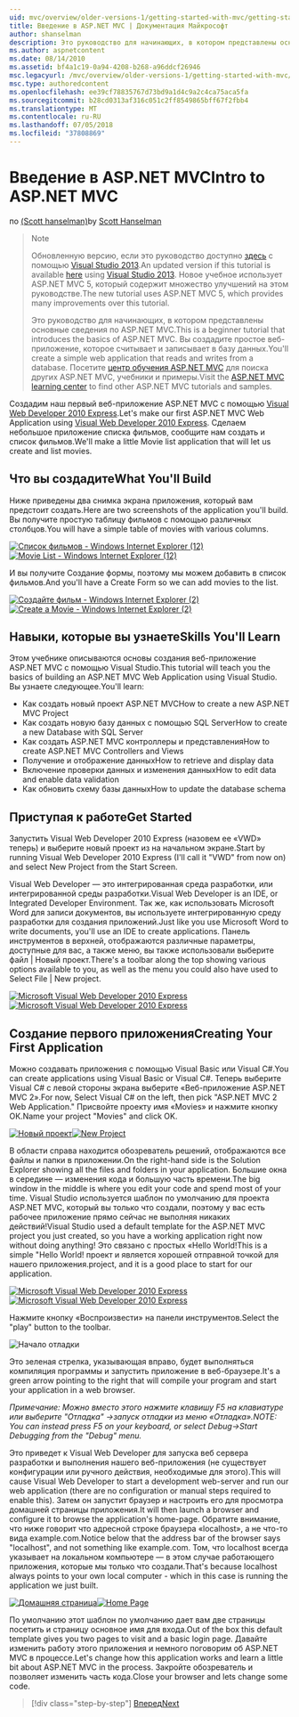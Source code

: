 ```yaml
---
uid: mvc/overview/older-versions-1/getting-started-with-mvc/getting-started-with-mvc-part1
title: Введение в ASP.NET MVC | Документация Майкрософт
author: shanselman
description: Это руководство для начинающих, в котором представлены основные сведения по ASP.NET MVC. Создание простого веб-приложения, которое считывает и записывает в базу данных.
ms.author: aspnetcontent
ms.date: 08/14/2010
ms.assetid: bf4a1c19-0a94-4208-b268-a96ddcf26946
msc.legacyurl: /mvc/overview/older-versions-1/getting-started-with-mvc/getting-started-with-mvc-part1
msc.type: authoredcontent
ms.openlocfilehash: ee39cf78835767d73bd9a1d4c9a2c4ca75aca5fa
ms.sourcegitcommit: b28cd0313af316c051c2ff8549865bff67f2fbb4
ms.translationtype: MT
ms.contentlocale: ru-RU
ms.lasthandoff: 07/05/2018
ms.locfileid: "37808869"
---
```

<a name="intro-to-aspnet-mvc"></a><span data-ttu-id="21e03-104">Введение в ASP.NET MVC</span><span class="sxs-lookup"><span data-stu-id="21e03-104">Intro to ASP.NET MVC</span></span>
====================
<span data-ttu-id="21e03-105">по [(Scott hanselman)](https://github.com/shanselman)</span><span class="sxs-lookup"><span data-stu-id="21e03-105">by [Scott Hanselman](https://github.com/shanselman)</span></span>

> > [!NOTE]
> > <span data-ttu-id="21e03-106">Обновленную версию, если это руководство доступно [здесь](../../getting-started/introduction/getting-started.md) с помощью [Visual Studio 2013](https://www.microsoft.com/visualstudio/eng/2013-downloads).</span><span class="sxs-lookup"><span data-stu-id="21e03-106">An updated version if this tutorial is available [here](../../getting-started/introduction/getting-started.md) using [Visual Studio 2013](https://www.microsoft.com/visualstudio/eng/2013-downloads).</span></span> <span data-ttu-id="21e03-107">Новое учебное использует ASP.NET MVC 5, который содержит множество улучшений на этом руководстве.</span><span class="sxs-lookup"><span data-stu-id="21e03-107">The new tutorial uses ASP.NET MVC 5, which provides many improvements over this tutorial.</span></span>
> 
> 
> <span data-ttu-id="21e03-108">Это руководство для начинающих, в котором представлены основные сведения по ASP.NET MVC.</span><span class="sxs-lookup"><span data-stu-id="21e03-108">This is a beginner tutorial that introduces the basics of ASP.NET MVC.</span></span> <span data-ttu-id="21e03-109">Вы создадите простое веб-приложение, которое считывает и записывает в базу данных.</span><span class="sxs-lookup"><span data-stu-id="21e03-109">You'll create a simple web application that reads and writes from a database.</span></span> <span data-ttu-id="21e03-110">Посетите [центр обучения ASP.NET MVC](../../../index.md) для поиска других ASP.NET MVC, учебники и примеры.</span><span class="sxs-lookup"><span data-stu-id="21e03-110">Visit the [ASP.NET MVC learning center](../../../index.md) to find other ASP.NET MVC tutorials and samples.</span></span>


<span data-ttu-id="21e03-111">Создадим наш первый веб-приложение ASP.NET MVC с помощью [Visual Web Developer 2010 Express](https://www.microsoft.com/express/Web/).</span><span class="sxs-lookup"><span data-stu-id="21e03-111">Let's make our first ASP.NET MVC Web Application using [Visual Web Developer 2010 Express](https://www.microsoft.com/express/Web/).</span></span> <span data-ttu-id="21e03-112">Сделаем небольшое приложение списка фильмов, сообщите нам создать и список фильмов.</span><span class="sxs-lookup"><span data-stu-id="21e03-112">We'll make a little Movie list application that will let us create and list movies.</span></span>

## <a name="what-youll-build"></a><span data-ttu-id="21e03-113">Что вы создадите</span><span class="sxs-lookup"><span data-stu-id="21e03-113">What You'll Build</span></span>

<span data-ttu-id="21e03-114">Ниже приведены два снимка экрана приложения, который вам предстоит создать.</span><span class="sxs-lookup"><span data-stu-id="21e03-114">Here are two screenshots of the application you'll build.</span></span> <span data-ttu-id="21e03-115">Вы получите простую таблицу фильмов с помощью различных столбцов.</span><span class="sxs-lookup"><span data-stu-id="21e03-115">You will have a simple table of movies with various columns.</span></span>

<span data-ttu-id="21e03-116">[![Список фильмов - Windows Internet Explorer (12)](getting-started-with-mvc-part1/_static/image2.png)](getting-started-with-mvc-part1/_static/image1.png)</span><span class="sxs-lookup"><span data-stu-id="21e03-116">[![Movie List - Windows Internet Explorer (12)](getting-started-with-mvc-part1/_static/image2.png)](getting-started-with-mvc-part1/_static/image1.png)</span></span>

<span data-ttu-id="21e03-117">И вы получите Создание формы, поэтому мы можем добавить в список фильмов.</span><span class="sxs-lookup"><span data-stu-id="21e03-117">And you'll have a Create Form so we can add movies to the list.</span></span>

<span data-ttu-id="21e03-118">[![Создайте фильм - Windows Internet Explorer (2)](getting-started-with-mvc-part1/_static/image4.png)](getting-started-with-mvc-part1/_static/image3.png)</span><span class="sxs-lookup"><span data-stu-id="21e03-118">[![Create a Movie - Windows Internet Explorer (2)](getting-started-with-mvc-part1/_static/image4.png)](getting-started-with-mvc-part1/_static/image3.png)</span></span>

## <a name="skills-youll-learn"></a><span data-ttu-id="21e03-119">Навыки, которые вы узнаете</span><span class="sxs-lookup"><span data-stu-id="21e03-119">Skills You'll Learn</span></span>

<span data-ttu-id="21e03-120">Этом учебнике описываются основы создания веб-приложение ASP.NET MVC с помощью Visual Studio.</span><span class="sxs-lookup"><span data-stu-id="21e03-120">This tutorial will teach you the basics of building an ASP.NET MVC Web Application using Visual Studio.</span></span> <span data-ttu-id="21e03-121">Вы узнаете следующее.</span><span class="sxs-lookup"><span data-stu-id="21e03-121">You'll learn:</span></span>

- <span data-ttu-id="21e03-122">Как создать новый проект ASP.NET MVC</span><span class="sxs-lookup"><span data-stu-id="21e03-122">How to create a new ASP.NET MVC Project</span></span>
- <span data-ttu-id="21e03-123">Как создать новую базу данных с помощью SQL Server</span><span class="sxs-lookup"><span data-stu-id="21e03-123">How to create a new Database with SQL Server</span></span>
- <span data-ttu-id="21e03-124">Как создать ASP.NET MVC контроллеры и представления</span><span class="sxs-lookup"><span data-stu-id="21e03-124">How to create ASP.NET MVC Controllers and Views</span></span>
- <span data-ttu-id="21e03-125">Получение и отображение данных</span><span class="sxs-lookup"><span data-stu-id="21e03-125">How to retrieve and display data</span></span>
- <span data-ttu-id="21e03-126">Включение проверки данных и изменения данных</span><span class="sxs-lookup"><span data-stu-id="21e03-126">How to edit data and enable data validation</span></span>
- <span data-ttu-id="21e03-127">Как обновить схему базы данных</span><span class="sxs-lookup"><span data-stu-id="21e03-127">How to update the database schema</span></span>

## <a name="get-started"></a><span data-ttu-id="21e03-128">Приступая к работе</span><span class="sxs-lookup"><span data-stu-id="21e03-128">Get Started</span></span>

<span data-ttu-id="21e03-129">Запустить Visual Web Developer 2010 Express (назовем ее «VWD» теперь) и выберите новый проект из на начальном экране.</span><span class="sxs-lookup"><span data-stu-id="21e03-129">Start by running Visual Web Developer 2010 Express (I'll call it "VWD" from now on) and select New Project from the Start Screen.</span></span>

<span data-ttu-id="21e03-130">Visual Web Developer — это интегрированная среда разработки, или интегрированной среды разработки.</span><span class="sxs-lookup"><span data-stu-id="21e03-130">Visual Web Developer is an IDE, or Integrated Developer Environment.</span></span> <span data-ttu-id="21e03-131">Так же, как использовать Microsoft Word для записи документов, вы используете интегрированную среду разработки для создания приложений.</span><span class="sxs-lookup"><span data-stu-id="21e03-131">Just like you use Microsoft Word to write documents, you'll use an IDE to create applications.</span></span> <span data-ttu-id="21e03-132">Панель инструментов в верхней, отображаются различные параметры, доступные для вас, а также меню, вы также использовали выберите файл | Новый проект.</span><span class="sxs-lookup"><span data-stu-id="21e03-132">There's a toolbar along the top showing various options available to you, as well as the menu you could also have used to Select File | New project.</span></span>

<span data-ttu-id="21e03-133">[![Microsoft Visual Web Developer 2010 Express](getting-started-with-mvc-part1/_static/image6.png)](getting-started-with-mvc-part1/_static/image5.png)</span><span class="sxs-lookup"><span data-stu-id="21e03-133">[![Microsoft Visual Web Developer 2010 Express](getting-started-with-mvc-part1/_static/image6.png)](getting-started-with-mvc-part1/_static/image5.png)</span></span>

## <a name="creating-your-first-application"></a><span data-ttu-id="21e03-134">Создание первого приложения</span><span class="sxs-lookup"><span data-stu-id="21e03-134">Creating Your First Application</span></span>

<span data-ttu-id="21e03-135">Можно создавать приложения с помощью Visual Basic или Visual C#.</span><span class="sxs-lookup"><span data-stu-id="21e03-135">You can create applications using Visual Basic or Visual C#.</span></span> <span data-ttu-id="21e03-136">Теперь выберите Visual C# с левой стороны экрана выберите «Веб-приложение ASP.NET MVC 2».</span><span class="sxs-lookup"><span data-stu-id="21e03-136">For now, Select Visual C# on the left, then pick "ASP.NET MVC 2 Web Application."</span></span> <span data-ttu-id="21e03-137">Присвойте проекту имя «Movies» и нажмите кнопку ОК.</span><span class="sxs-lookup"><span data-stu-id="21e03-137">Name your project "Movies" and click OK.</span></span>

<span data-ttu-id="21e03-138">[![Новый проект](getting-started-with-mvc-part1/_static/image8.png)](getting-started-with-mvc-part1/_static/image7.png)</span><span class="sxs-lookup"><span data-stu-id="21e03-138">[![New Project](getting-started-with-mvc-part1/_static/image8.png)](getting-started-with-mvc-part1/_static/image7.png)</span></span>

<span data-ttu-id="21e03-139">В области справа находится обозреватель решений, отображаются все файлы и папки в приложении.</span><span class="sxs-lookup"><span data-stu-id="21e03-139">On the right-hand side is the Solution Explorer showing all the files and folders in your application.</span></span> <span data-ttu-id="21e03-140">Большие окна в середине — изменения кода и большую часть времени.</span><span class="sxs-lookup"><span data-stu-id="21e03-140">The big window in the middle is where you edit your code and spend most of your time.</span></span> <span data-ttu-id="21e03-141">Visual Studio используется шаблон по умолчанию для проекта ASP.NET MVC, который вы только что создали, поэтому у вас есть рабочее приложение прямо сейчас не выполняя никаких действий!</span><span class="sxs-lookup"><span data-stu-id="21e03-141">Visual Studio used a default template for the ASP.NET MVC project you just created, so you have a working application right now without doing anything!</span></span> <span data-ttu-id="21e03-142">Это связано с простых «Hello World!</span><span class="sxs-lookup"><span data-stu-id="21e03-142">This is a simple "Hello World!</span></span> <span data-ttu-id="21e03-143">проект и является хорошей отправной точкой для нашего приложения.</span><span class="sxs-lookup"><span data-stu-id="21e03-143">project, and it is a good place to start for our application.</span></span>

<span data-ttu-id="21e03-144">[![Microsoft Visual Web Developer 2010 Express](getting-started-with-mvc-part1/_static/image10.png)](getting-started-with-mvc-part1/_static/image9.png)</span><span class="sxs-lookup"><span data-stu-id="21e03-144">[![Microsoft Visual Web Developer 2010 Express](getting-started-with-mvc-part1/_static/image10.png)](getting-started-with-mvc-part1/_static/image9.png)</span></span>

<span data-ttu-id="21e03-145">Нажмите кнопку «Воспроизвести» на панели инструментов.</span><span class="sxs-lookup"><span data-stu-id="21e03-145">Select the "play" button to the toolbar.</span></span>

![Начало отладки](getting-started-with-mvc-part1/_static/image11.png)

<span data-ttu-id="21e03-147">Это зеленая стрелка, указывающая вправо, будет выполняться компиляция программы и запустить приложение в веб-браузере.</span><span class="sxs-lookup"><span data-stu-id="21e03-147">It's a green arrow pointing to the right that will compile your program and start your application in a web browser.</span></span>

<span data-ttu-id="21e03-148">*Примечание: Можно вместо этого нажмите клавишу F5 на клавиатуре или выберите "Отладка" -&gt;запуск отладки из меню «Отладка».*</span><span class="sxs-lookup"><span data-stu-id="21e03-148">*NOTE: You can instead press F5 on your keyboard, or select Debug-&gt;Start Debugging from the "Debug" menu.*</span></span>

<span data-ttu-id="21e03-149">Это приведет к Visual Web Developer для запуска веб сервера разработки и выполнения нашего веб-приложения (не существует конфигурации или ручного действия, необходимые для этого).</span><span class="sxs-lookup"><span data-stu-id="21e03-149">This will cause Visual Web Developer to start a development web-server and run our web application (there are no configuration or manual steps required to enable this).</span></span> <span data-ttu-id="21e03-150">Затем он запустит браузер и настроить его для просмотра домашней страницы приложения.</span><span class="sxs-lookup"><span data-stu-id="21e03-150">It will then launch a browser and configure it to browse the application's home-page.</span></span> <span data-ttu-id="21e03-151">Обратите внимание, что ниже говорит что адресной строке браузера «localhost», а не что-то вида example.com.</span><span class="sxs-lookup"><span data-stu-id="21e03-151">Notice below that the address bar of the browser says "localhost", and not something like example.com.</span></span> <span data-ttu-id="21e03-152">Том, что localhost всегда указывает на локальном компьютере — в этом случае работающего приложения, которые мы только что создали.</span><span class="sxs-lookup"><span data-stu-id="21e03-152">That's because localhost always points to your own local computer - which in this case is running the application we just built.</span></span>

<span data-ttu-id="21e03-153">[![Домашняя страница](getting-started-with-mvc-part1/_static/image13.png)](getting-started-with-mvc-part1/_static/image12.png)</span><span class="sxs-lookup"><span data-stu-id="21e03-153">[![Home Page](getting-started-with-mvc-part1/_static/image13.png)](getting-started-with-mvc-part1/_static/image12.png)</span></span>

<span data-ttu-id="21e03-154">По умолчанию этот шаблон по умолчанию дает вам две страницы посетить и страницу основное имя для входа.</span><span class="sxs-lookup"><span data-stu-id="21e03-154">Out of the box this default template gives you two pages to visit and a basic login page.</span></span> <span data-ttu-id="21e03-155">Давайте изменить работу этого приложения и немного поговорим об ASP.NET MVC в процессе.</span><span class="sxs-lookup"><span data-stu-id="21e03-155">Let's change how this application works and learn a little bit about ASP.NET MVC in the process.</span></span> <span data-ttu-id="21e03-156">Закройте обозреватель и позволяет изменить часть кода.</span><span class="sxs-lookup"><span data-stu-id="21e03-156">Close your browser and lets change some code.</span></span>

> [!div class="step-by-step"]
> [<span data-ttu-id="21e03-157">Вперед</span><span class="sxs-lookup"><span data-stu-id="21e03-157">Next</span></span>](getting-started-with-mvc-part2.md)
